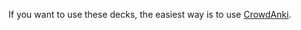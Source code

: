 If you want to use these decks, the easiest way is to use [CrowdAnki](https://ankiweb.net/shared/info/1788670778).
